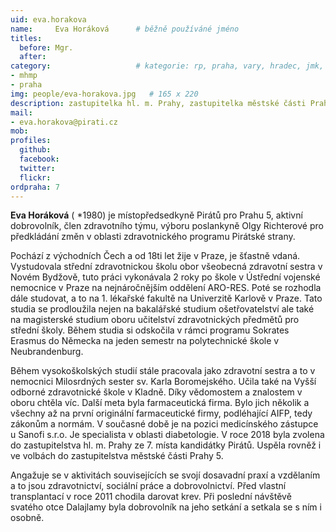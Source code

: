 ```yaml
---
uid: eva.horakova
name:     Eva Horáková  	# běžně používáné jméno
titles:
  before: Mgr. 
  after:
category:                 	# kategorie: rp, praha, vary, hradec, jmk, senat
- mhmp
- praha
img: people/eva-horakova.jpg   # 165 x 220
description: zastupitelka hl. m. Prahy, zastupitelka městské části Praha 5 za Piráty   	# kratký popis, max 160 znaků
mail:
- eva.horakova@pirati.cz
mob:
profiles:
  github:       
  facebook:    
  twitter: 		  
  flickr:		  
ordpraha: 7
---
```


**Eva Horáková** ( *1980) je místopředsedkyně Pirátů pro Prahu 5, aktivní dobrovolník, člen zdravotního týmu, výboru poslankyně Olgy Richterové pro předkládání změn v oblasti zdravotnického programu Pirátské strany.

Pochází z východních Čech a od 18ti let žije v Praze, je šťastně vdaná. Vystudovala střední zdravotnickou školu obor všeobecná zdravotní sestra v Novém Bydžově, tuto práci vykonávala 2 roky po škole v Ústřední vojenské nemocnice v Praze na nejnáročnějším oddělení ARO-RES. Poté se rozhodla dále studovat, a to na 1. lékařské fakultě na Univerzitě Karlově v Praze. Tato studia se prodloužila nejen na bakalářské studium ošetřovatelství ale také na magisterské studium oboru učitelství zdravotnických předmětů pro střední školy. Během studia si odskočila v rámci programu Sokrates Erasmus do Německa na jeden semestr na polytechnické škole v Neubrandenburg.

Během vysokoškolských studií stále pracovala jako zdravotní sestra a to v nemocnici Milosrdných sester sv. Karla Boromejského. Učila také na Vyšší odborné zdravotnické škole v Kladně. Díky vědomostem a znalostem v oboru chtěla víc. Další meta byla farmaceutická firma. Bylo jich několik a všechny až na první originální farmaceutické firmy, podléhající AIFP, tedy zákonům a normám. V současné době je na pozici medicínského zástupce u Sanofi s.r.o. Je specialista v oblasti diabetologie. V roce 2018 byla zvolena do zastupitelstva hl. m. Prahy ze 7. místa kandidátky Pirátů. Uspěla rovněž i ve volbách do zastupitelstva městské části Prahy 5.

Angažuje se v aktivitách souvisejících se svojí dosavadní praxí a vzdělaním a to jsou zdravotnictví, sociální práce a dobrovolnictví. Před vlastní transplantací v roce 2011 chodila darovat krev. Při poslední návštěvě svatého otce Dalajlamy byla dobrovolník na jeho setkání a setkala se s ním i osobně.

